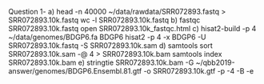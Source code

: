 Question 1-
a)
head -n 40000 ~/data/rawdata/SRR072893.fastq > SRR072893.10k.fastq
wc -l SRR072893.10k.fastq
b)
fastqc SRR072893.10k.fastq
open SRR072893.10k_fastqc.html
c)
hisat2-build -p 4 ~/data/genomes/BDGP6.fa BDGP6
hisat2 -p 4 -x BDGP6 -U SRR072893.10k.fastq -S SRR072893.10k.sam
d)
samtools sort SRR072893.10k.sam -@ 4 > SRR072893.10k.bam
samtools index SRR072893.10k.bam
e)
stringtie SRR072893.10k.bam -G ~/qbb2019-answer/genomes/BDGP6.Ensembl.81.gtf -o SRR072893.10k.gtf -p -4 -B -e
